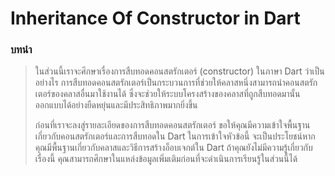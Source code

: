 # Inheritance Of Constructor in Dart
### บทนำ
> ในส่วนนี้เราจะศึกษาเรื่องการสืบทอดคอนสตรักเตอร์ (constructor) ในภาษา Dart ว่าเป็นอย่างไร การสืบทอดคอนสตรักเตอร์เป็นกระบวนการที่ช่วยให้คลาสหนึ่งสามารถนำคอนสตรักเตอร์ของคลาสอื่นมาใช้งานได้ ซึ่งจะช่วยให้ระบบโครงสร้างของคลาสที่ถูกสืบทอดมานั้นออกแบบได้อย่างยืดหยุ่นและมีประสิทธิภาพมากยิ่งขึ้น
>
> ก่อนที่เราจะลงสู่รายละเอียดของการสืบทอดคอนสตรักเตอร์ ขอให้คุณมีความเข้าใจพื้นฐานเกี่ยวกับคอนสตรักเตอร์และการสืบทอดใน Dart ในการเข้าใจหัวข้อนี้ จะเป็นประโยชน์หากคุณมีพื้นฐานเกี่ยวกับคลาสและวิธีการสร้างอ็อบเจกต์ใน Dart ถ้าคุณยังไม่มีความรู้เกี่ยวกับเรื่องนี้ คุณสามารถศึกษาในแหล่งข้อมูลเพิ่มเติมก่อนที่จะดำเนินการเรียนรู้ในส่วนนี้ได้

